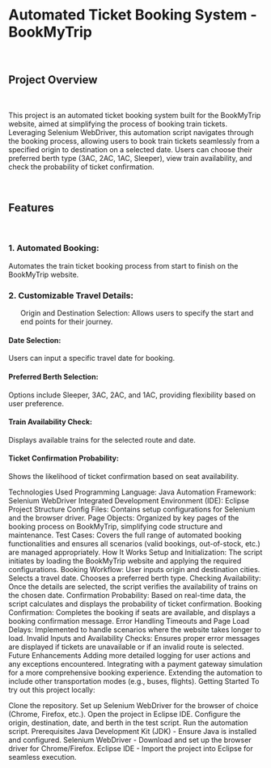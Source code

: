 <h1>Automated Ticket Booking System - BookMyTrip</h1>
<br>
<h2>Project Overview</h2>
<br>
<p>This project is an automated ticket booking system built for the BookMyTrip website, aimed at simplifying the process of booking train tickets. Leveraging Selenium WebDriver, this automation script navigates through the booking process, allowing users to book train tickets seamlessly from a specified origin to destination on a selected date. Users can choose their preferred berth type (3AC, 2AC, 1AC, Sleeper), view train availability, and check the probability of ticket confirmation.</p>
<br>
<h2>Features</h2>
<br>
<h3>1. Automated Booking:</h3> Automates the train ticket booking process from start to finish on the BookMyTrip website.

<h3>2. Customizable Travel Details:</h3>
<ul>Origin and Destination Selection: Allows users to specify the start and end points for their journey.</ul>
<h4>Date Selection:</h4> Users can input a specific travel date for booking.
<h4>Preferred Berth Selection:</h4> Options include Sleeper, 3AC, 2AC, and 1AC, providing flexibility based on user preference.
<h4>Train Availability Check:</h4> Displays available trains for the selected route and date.
<h4>Ticket Confirmation Probability:</h4> Shows the likelihood of ticket confirmation based on seat availability.

Technologies Used
Programming Language: Java
Automation Framework: Selenium WebDriver
Integrated Development Environment (IDE): Eclipse
Project Structure
Config Files: Contains setup configurations for Selenium and the browser driver.
Page Objects: Organized by key pages of the booking process on BookMyTrip, simplifying code structure and maintenance.
Test Cases: Covers the full range of automated booking functionalities and ensures all scenarios (valid bookings, out-of-stock, etc.) are managed appropriately.
How It Works
Setup and Initialization: The script initiates by loading the BookMyTrip website and applying the required configurations.
Booking Workflow:
User inputs origin and destination cities.
Selects a travel date.
Chooses a preferred berth type.
Checking Availability: Once the details are selected, the script verifies the availability of trains on the chosen date.
Confirmation Probability: Based on real-time data, the script calculates and displays the probability of ticket confirmation.
Booking Confirmation: Completes the booking if seats are available, and displays a booking confirmation message.
Error Handling
Timeouts and Page Load Delays: Implemented to handle scenarios where the website takes longer to load.
Invalid Inputs and Availability Checks: Ensures proper error messages are displayed if tickets are unavailable or if an invalid route is selected.
Future Enhancements
Adding more detailed logging for user actions and any exceptions encountered.
Integrating with a payment gateway simulation for a more comprehensive booking experience.
Extending the automation to include other transportation modes (e.g., buses, flights).
Getting Started
To try out this project locally:

Clone the repository.
Set up Selenium WebDriver for the browser of choice (Chrome, Firefox, etc.).
Open the project in Eclipse IDE.
Configure the origin, destination, date, and berth in the test script.
Run the automation script.
Prerequisites
Java Development Kit (JDK) - Ensure Java is installed and configured.
Selenium WebDriver - Download and set up the browser driver for Chrome/Firefox.
Eclipse IDE - Import the project into Eclipse for seamless execution.
